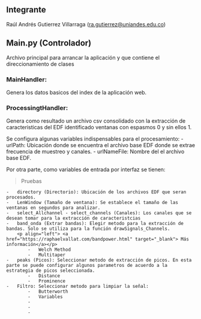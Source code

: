 ## Integrante
Raúl Andrés Gutierrez Villarraga ([ra.gutierrez@uniandes.edu.co](mailto:ra.gutierrez@uniandes.edu.co))

## Main.py (Controlador)
Archivo principal para arrancar la aplicación y que contiene el direccionamiento de clases

### MainHandler:
Genera los datos basicos del index de la aplicación web.

### ProcessingtHandler:
Genera como resultado un archivo csv consolidado con la extracción de caracteristicas del EDF identificado ventanas con espasmos 0 y sin ellos 1.

Se configura algunas variables indispensables para el procesamiento:
	-	urlPath: Ubicación donde se encuentra el archivo base EDF donde se extrae frecuencia de muestreo y canales.
	- 	urlNameFile: Nombre del el archivo base EDF.

Por otra parte, como variables de entrada por interfaz se tienen:
> Pruebas

	-	directory (Directorio): Ubicación de los archivos EDF que seran procesados.
	-	LenWindow (Tamaño de ventana): Se establece el tamaño de las ventanas en segundos para analizar.
	-	select_Allchannel - select_channels (Canales): Los canales que se desean tomar para la extracción de caracteristcias	
	-	band_onda (Extrar bandas): Elegir metodo para la extracción de bandas. Solo se utiliza para la función drawSignals_Channels.
		<p align="left"> <a href="https://raphaelvallat.com/bandpower.html" target="_blank"> Más información</a></p>
			-	Welch Method
			-	Multitaper
	-	peaks (Picos): Seleccionar metodo de extracción de picos. En esta parte se puede configurar algunos parametros de acuerdo a la estrategia de picos seleccionada.
			-	Distance
			-	Prominence
	-	Filtro: Seleccionar metodo para limpiar la señal:
			-	Butterworth
			-	Variables 
			-
			-
			-
